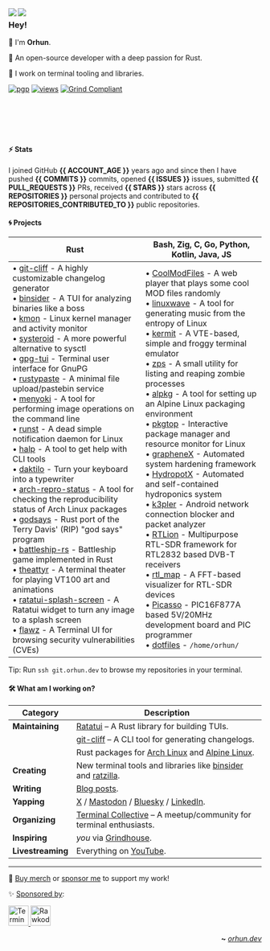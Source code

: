 <a href="https://ratatui.rs" target="_blank">
  <img align="left" src="https://raw.githubusercontent.com/orhun/orhun/refs/heads/master/assets/ratatui-spin-dark.gif#gh-dark-mode-only">
</a>

<a href="https://ratatui.rs" target="_blank">
  <img align="left" src="https://raw.githubusercontent.com/orhun/orhun/refs/heads/master/assets/ratatui-spin-light.gif#gh-light-mode-only">
</a>

### Hey!

👾 I'm **Orhun**.

🦀 An open-source developer with a deep passion for Rust.

🐁 I work on terminal tooling and libraries.

[![pgp](https://img.shields.io/badge/pgp-0xF83424824B3E4B90-313131?style=flat&labelColor=545454&color=313131)](https://github.com/orhun.gpg) [![views](https://komarev.com/ghpvc/?username=orhun&style=flat&color=313131&label=views&abbreviated=true)](https://github.com/orhun) [![Grind Compliant](https://img.shields.io/badge/Grind-Compliant-blue?style=flat&labelColor=545454&color=313131)](https://github.com/The-Grindhouse/guidelines)

<br>
<br>
<br>
<br>

#### ⚡ Stats

I joined GitHub **{{ ACCOUNT_AGE }}** years ago and since then I have pushed **{{ COMMITS }}** commits, opened **{{ ISSUES }}** issues, submitted **{{ PULL_REQUESTS }}** PRs, received **{{ STARS }}** stars across **{{ REPOSITORIES }}** personal projects and contributed to **{{ REPOSITORIES_CONTRIBUTED_TO }}** public repositories.

#### 🌀 Projects

| **Rust**                                                                                                                                                                                                                                                                                                                                                                                                                                                                                                                                                                                                                                                                                                                                                                                                                                                                                                                                                                                                                                                                                                                                                                                                                                                                                                                                                                                                                                                                                                                                                                                                                                                                       | **Bash**, **Zig**, **C**, **Go**, **Python**, **Kotlin**, **Java**, **JS**                                                                                                                                                                                                                                                                                                                                                                                                                                                                                                                                                                                                                                                                                                                                                                                                                                                                                                                                                                                                                                                                                                                                                                                                                                                                                                        |
| ------------------------------------------------------------------------------------------------------------------------------------------------------------------------------------------------------------------------------------------------------------------------------------------------------------------------------------------------------------------------------------------------------------------------------------------------------------------------------------------------------------------------------------------------------------------------------------------------------------------------------------------------------------------------------------------------------------------------------------------------------------------------------------------------------------------------------------------------------------------------------------------------------------------------------------------------------------------------------------------------------------------------------------------------------------------------------------------------------------------------------------------------------------------------------------------------------------------------------------------------------------------------------------------------------------------------------------------------------------------------------------------------------------------------------------------------------------------------------------------------------------------------------------------------------------------------------------------------------------------------------------------------------------------------------ | --------------------------------------------------------------------------------------------------------------------------------------------------------------------------------------------------------------------------------------------------------------------------------------------------------------------------------------------------------------------------------------------------------------------------------------------------------------------------------------------------------------------------------------------------------------------------------------------------------------------------------------------------------------------------------------------------------------------------------------------------------------------------------------------------------------------------------------------------------------------------------------------------------------------------------------------------------------------------------------------------------------------------------------------------------------------------------------------------------------------------------------------------------------------------------------------------------------------------------------------------------------------------------------------------------------------------------------------------------------------------------- |
| • [git-cliff](https://github.com/orhun/git-cliff) - A highly customizable changelog generator<br>• [binsider](https://github.com/orhun/binsider) - A TUI for analyzing binaries like a boss<br>• [kmon](https://github.com/orhun/kmon) - Linux kernel manager and activity monitor<br>• [systeroid](https://github.com/orhun/systeroid) - A more powerful alternative to sysctl<br>• [gpg-tui](https://github.com/orhun/gpg-tui) - Terminal user interface for GnuPG<br>• [rustypaste](https://github.com/orhun/rustypaste) - A minimal file upload/pastebin service<br>• [menyoki](https://github.com/orhun/menyoki) - A tool for performing image operations on the command line<br>• [runst](https://github.com/orhun/runst) - A dead simple notification daemon for Linux<br>• [halp](https://github.com/orhun/halp) - A tool to get help with CLI tools<br>• [daktilo](https://github.com/orhun/daktilo) - Turn your keyboard into a typewriter<br>• [arch-repro-status](https://github.com/archlinux/arch-repro-status) - A tool for checking the reproducibility status of Arch Linux packages<br>• [godsays](https://github.com/orhun/godsays) - Rust port of the Terry Davis' (RIP) "god says" program<br>• [battleship-rs](https://github.com/orhun/battleship-rs) - Battleship game implemented in Rust<br>• [theattyr](https://github.com/orhun/theattyr) - A terminal theater for playing VT100 art and animations<br>• [ratatui-splash-screen](https://github.com/orhun/ratatui-splash-screen) - A Ratatui widget to turn any image to a splash screen<br>• [flawz](https://github.com/orhun/flawz) - A Terminal UI for browsing security vulnerabilities (CVEs) | • [CoolModFiles](https://github.com/orhun/CoolModFiles) - A web player that plays some cool MOD files randomly<br>• [linuxwave](https://github.com/orhun/linuxwave) - A tool for generating music from the entropy of Linux<br>• [kermit](https://github.com/orhun/kermit) - A VTE-based, simple and froggy terminal emulator<br>• [zps](https://github.com/orhun/zps) - A small utility for listing and reaping zombie processes<br>• [alpkg](https://github.com/orhun/alpkg) - A tool for setting up an Alpine Linux packaging environment<br>• [pkgtop](https://github.com/orhun/pkgtop) - Interactive package manager and resource monitor for Linux<br>• [grapheneX](https://github.com/grapheneX/grapheneX) - Automated system hardening framework<br>• [HydropotX](https://github.com/orhun/HydropotX) - Automated and self-contained hydroponics system<br>• [k3pler](https://github.com/orhun/k3pler) - Android network connection blocker and packet analyzer<br>• [RTLion](https://github.com/RTLion-Framework) - Multipurpose RTL-SDR framework for RTL2832 based DVB-T receivers<br>• [rtl_map](https://github.com/orhun/rtl_map) - A FFT-based visualizer for RTL-SDR devices<br>• [Picasso](https://github.com/orhun/Picasso) - PIC16F877A based 5V/20MHz development board and PIC programmer<br>• [dotfiles](https://github.com/orhun/dotfiles) - `/home/orhun/` |

Tip: Run `ssh git.orhun.dev` to browse my repositories in your terminal.

#### 🛠️ What am I working on?

| **Category**      | **Description**                                                                                                                                                                                           |
| ----------------- | --------------------------------------------------------------------------------------------------------------------------------------------------------------------------------------------------------- |
| **Maintaining**   | [Ratatui](https://github.com/ratatui/ratatui) – A Rust library for building TUIs.                                                                                                                         |
|                   | [git-cliff](https://github.com/orhun/git-cliff) – A CLI tool for generating changelogs.                                                                                                                   |
|                   | Rust packages for [Arch Linux](https://archlinux.org/packages/?maintainer=orhun) and [Alpine Linux](https://pkgs.alpinelinux.org/packages?name=&branch=edge&repo=&arch=&maintainer=Orhun+Parmaks%C4%B1z). |
| **Creating**      | New terminal tools and libraries like [binsider](https://github.com/orhun/binsider) and [ratzilla](https://github.com/orhun/ratzilla).                                                                    |
| **Writing**       | [Blog posts](https://blog.orhun.dev).                                                                                                                                                                     |
| **Yapping**       | [X](https://x.com/orhundev) / [Mastodon](https://fosstodon.org/@orhun) / [Bluesky](https://bsky.app/profile/orhun.dev) / [LinkedIn](https://www.linkedin.com/in/orhunp).                                  |
| **Organizing**    | [Terminal Collective](https://terminalcollective.org) – A meetup/community for terminal enthusiasts.                                                                                                      |
| **Inspiring**     | _you_ via [Grindhouse](https://grindhouse.dev).                                                                                                                                                           |
| **Livestreaming** | Everything on [YouTube](https://www.youtube.com/@orhundev).                                                                                                                                               |

---

💖 [Buy merch](https://grindhouse.dev) or [sponsor me](https://github.com/sponsors/orhun) to support my work!

✨ [Sponsored by](https://github.com/sponsors/orhun):

<a href="https://terminaltrove.com/" target="_blank">
  <img src="https://blog.orhun.dev/sponsors/terminal_trove.png" alt="Terminal Trove" height="40">
</a>

<a href="https://rawkode.academy/" target="_blank">
  <img src="https://blog.orhun.dev/sponsors/rawkode_academy.png" alt="Rawkode Academy" height="40">
</a>

<div align="right">

**~** [_orhun.dev_](https://orhun.dev/)

</div>
